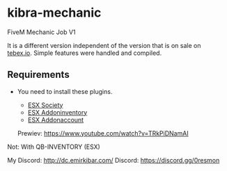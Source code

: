 # kibra-mechanic
FiveM Mechanic Job V1

It is a different version independent of the version that is on sale on [tebex.io](https://0resmon.tebex.io/package/5397990). Simple features were handled and compiled.

## Requirements
* You need to install these plugins.
  * [ESX Society](https://0resmon.tebex.io/package/5397990)
  * [ESX Addoninventory](https://github.com/esx-framework/esx-legacy/tree/main/%5Besx_addons%5D/esx_addoninventory)
  * [ESX Addonaccount](https://github.com/esx-framework/esx-legacy/tree/main/%5Besx_addons%5D/esx_addonaccount)
  
  Prewiev: https://www.youtube.com/watch?v=TRkPiDNamAI
  
  
Not: With QB-INVENTORY (ESX)

My Discord: http://dc.emirkibar.com/
Discord: https://discord.gg/0resmon